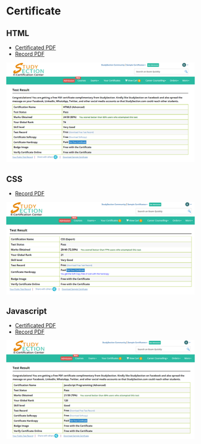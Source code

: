 # Certificate

## HTML
<ul>
  <li><a href="./html5/Elias Sbehat_656321 (1).pdf" target="_blank">Certificated PDF</a></li>
  <li><a href="./html5/Elias Sbehat_656321.pdf" target="_blank">Record PDF</a></li>
</ul>
<img src="./html5/Screenshot_1.png" />

## CSS
<ul>
  <li><a href="./css/Elias Sbehat_656322.pdf" target="_blank">Record PDF</a></li>
</ul>
<img src="./css/Screenshot_2.png" />

## Javascript
<ul>
  <li><a href="./Javascript/Elias Sbehat_656325.pdf" target="_blank">Certificated PDF</a></li>
  <li><a href="./Javascript/Elias Sbehat_656325 (1).pdf" target="_blank">Record PDF</a></li>
</ul>
<img src="./Javascript/Screenshot_1.png" />
